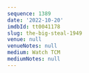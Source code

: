 ```yaml
---
sequence: 1389
date: '2022-10-20'
imdbId: tt0041178
slug: the-big-steal-1949
venue: null
venueNotes: null
medium: Watch TCM
mediumNotes: null
---
```


